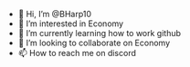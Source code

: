 - 👋 Hi, I’m @BHarp10
- 👀 I’m interested in Economy
- 🌱 I’m currently learning how to work github
- 💞️ I’m looking to collaborate on Economy
- 📫 How to reach me on discord

<!---
BHarp10/BHarp10 is a ✨ special ✨ repository because its `README.md` (this file) appears on your GitHub profile.
You can click the Preview link to take a look at your changes.
--->

